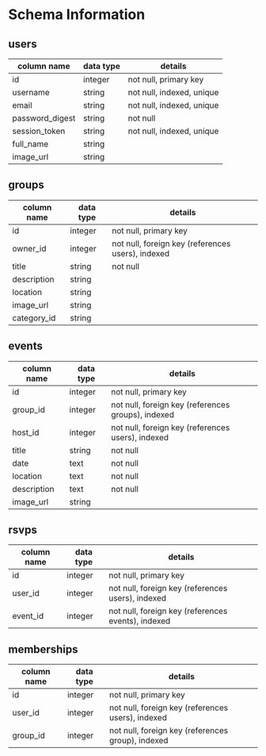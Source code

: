 # Schema Information

## users
column name     | data type | details
----------------|-----------|-----------------------
id              | integer   | not null, primary key
username        | string    | not null, indexed, unique
email           | string    | not null, indexed, unique
password_digest | string    | not null
session_token   | string    | not null, indexed, unique
full_name       | string    |
image_url       | string    |

## groups
column name | data type | details
------------|-----------|-----------------------
id          | integer   | not null, primary key
owner_id    | integer   | not null, foreign key (references users), indexed
title       | string    | not null
description | string    |
location    | string    |
image_url   | string    |
category_id | string    |

## events
column name | data type | details
------------|-----------|-----------------------
id          | integer   | not null, primary key
group_id    | integer   | not null, foreign key (references groups), indexed
host_id     | integer   | not null, foreign key (references users), indexed
title       | string    | not null
date        | text      | not null
location    | text      | not null
description | text      | not null
image_url   | string    |

## rsvps
column name | data type | details
------------|-----------|-----------------------
id          | integer   | not null, primary key
user_id     | integer   | not null, foreign key (references users), indexed
event_id    | integer   | not null, foreign key (references events), indexed

## memberships
column name | data type | details
------------|-----------|-----------------------
id          | integer   | not null, primary key
user_id     | integer   | not null, foreign key (references users), indexed
group_id    | integer   | not null, foreign key (references group), indexed
